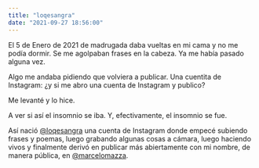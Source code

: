 ```yaml
---
title: "loqesangra"
date: "2021-09-27 18:56:00"
---
```


El 5 de Enero de 2021 de madrugada daba vueltas en mi cama y no me podía dormir. Se me agolpaban frases en la cabeza. Ya me había pasado alguna vez.

Algo me andaba pidiendo que volviera a publicar. Una cuentita de Instagram: ¿y si me abro una cuenta de Instagram y publico?

Me levanté y lo hice.

A ver si así el insomnio se iba. Y, efectivamente, el insomnio se fue.

Así nació [@loqesangra](https://www.instagram.com/loqesangra/) una cuenta de Instagram donde empecé subiendo frases y poemas, luego grabando algunas cosas a cámara, luego haciendo vivos y finalmente derivó en publicar más abiertamente con mi nombre, de manera pública, en [@marcelomazza](https://www.instagram.com/marcelomazza/).
